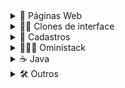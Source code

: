 <details>
  
  <summary>🎃 Páginas Web</summary>

  <br>
  
  [Site pessoal](https://github.com/Nerd00F/Nerd00F.github.io)

  [E-Commerce](https://github.com/Nerd00F/E-Commerce)

  [Consulta de cep](https://github.com/Nerd00F/Consulta-de-Cep)

  [Calculadora](https://github.com/Nerd00F/Calculadora)

  [Lista de tarefas](https://github.com/Nerd00F/Lista-de-tarefas)

  [Relógio](https://github.com/Nerd00F/Relogio)

  [Pêndulo de Newton](https://github.com/Nerd00F/Pendulo-de-Newton)

  [Floco de neve](https://github.com/Nerd00F/Floco-de-neve)

  [Cor de fundo](https://github.com/Nerd00F/Cor-de-fundo)
  
  [Grid Layout](https://github.com/Nerd00F/grid-layout)

  [Ajax](https://github.com/Nerd00F/Ajax)
  
</details>

<!--------------------------------------------------------------->

<details>
  
  <summary>👨‍🔬  Clones de interface</summary>

  <br>

  [Instagram](https://github.com/Nerd00F/instagram-ui)

  [Youtube](https://github.com/Nerd00F/Youtube-clone)

</details>

<!--------------------------------------------------------------->

<details>
  
  <summary>👥 Cadastros</summary>

  <br>

  [ReactJs e NodeJs completo](https://github.com/Nerd00F/Cadastro-robusto)

  [ReactJs e NodeJs simples](https://github.com/Nerd00F/Cadastro-simples)

  [ReactJs e Java](https://github.com/Nerd00F/Cadastro-backend-em-java)

  [Angular Puro](https://github.com/Nerd00F/Listagem-cursos)

  [Angular e Java](https://github.com/Nerd00F/Angular-e-Java)

  [AngularJs e Java](https://github.com/Nerd00F/Cadastro-frontend-em-angularjs)

  [Java Desktop](https://github.com/Nerd00F/Sistema-de-cadastro-desktop-em-Java)

</details>

<!--------------------------------------------------------------->

<details>
  
  <summary>👨🏽‍🚀 Oministack</summary>

  <br>

  [Happy - Next Level Week #3](https://github.com/Nerd00F/happy)

  [Be the hero - Oministack #11](https://github.com/Nerd00F/Be-the-hero)


</details>

<!--------------------------------------------------------------->

<details>
  
  <summary>☕ Java</summary>

  <br>
  
  [Dsdelivery](https://github.com/Nerd00F/dsdelivery)
  
  [Spring boot](https://github.com/Nerd00F/Spring-boot)

  [Banco de dados H2](https://github.com/Nerd00F/Banco-de-dados-Java)
  
  [Desktop](https://github.com/Nerd00F/Java-desktop)

</details>

<!--------------------------------------------------------------->

<details>
  
  <summary>🛠️ Outros</summary>

  <br>

  [Estudos (C, C++, Java e Python)](https://github.com/Nerd00F/Estudos)

  [Bot discord](https://github.com/Nerd00F/Player-discord-bot)
  
  [Projetos em Arduino](https://www.tinkercad.com/users/7kbRcmKM7hu-nerd0000?category=circuits&sort=likes&view_mode=default)

  [Desenvolvimento de jogos](https://github.com/Nerd00F/Desenvolvimento-de-jogos)

</details>

<!--------------------------------------------------------------->
